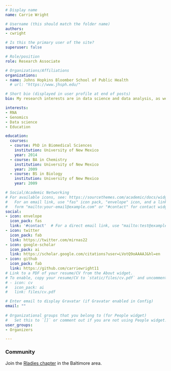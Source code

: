 ```yaml
---
# Display name
name: Carrie Wright

# Username (this should match the folder name)
authors:
- cwright

# Is this the primary user of the site?
superuser: false

# Role/position
role: Research Associate

# Organizations/Affiliations
organizations:
- name: Johns Hopkins Bloomber School of Public Health
  # url: "https://www.jhsph.edu/"

# Short bio (displayed in user profile at end of posts)
bio: My research interests are in data science and data analysis, as well as gene regulation, particularly involving small noncoding regulatory RNAs. I am interesting in advancing methods to better characterize the expression of regulatory RNAs and in educational content development for data science.

interests:
- RNA
- Genomics
- Data science
- Education

education:
  courses:
  - course: PhD in Biomedical Sciences
    institution: University of New Mexico
    year: 2014
  - course: BA in Chemistry
    institution: University of New Mexico
    year: 2009
  - course: BS in Biology
    institution: University of New Mexico
    year: 2009

# Social/Academic Networking
# For available icons, see: https://sourcethemes.com/academic/docs/widgets/#icons
#   For an email link, use "fas" icon pack, "envelope" icon, and a link in the
#   form "mailto:your-email@example.com" or "#contact" for contact widget.
social:
- icon: envelope
  icon_pack: fas
  link: '#contact'  # For a direct email link, use "mailto:test@example.org".
- icon: twitter
  icon_pack: fab
  link: https://twitter.com/mirnas22
- icon: google-scholar
  icon_pack: ai
  link: https://scholar.google.com/citations?user=LVotQ9oAAAAJ&hl=en
- icon: github
  icon_pack: fab
  link: https://github.com/carriewright11
# Link to a PDF of your resume/CV from the About widget.
# To enable, copy your resume/CV to `static/files/cv.pdf` and uncomment the lines below.  
# - icon: cv
#   icon_pack: ai
#   link: files/cv.pdf

# Enter email to display Gravatar (if Gravatar enabled in Config)
email: ""
  
# Organizational groups that you belong to (for People widget)
#   Set this to `[]` or comment out if you are not using People widget.  
user_groups:
- Organizers

---
```



### Community

 Join the [Rladies chapter](https://rladies-baltimore.github.io/) in  the Baltimore area.

